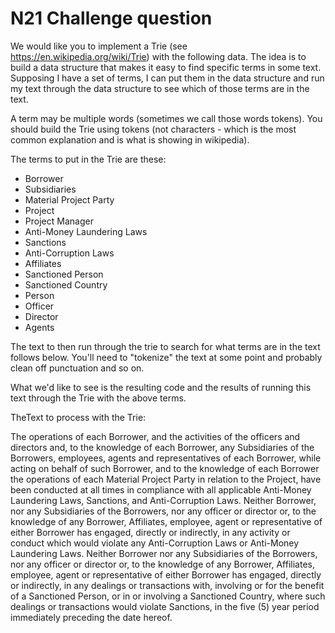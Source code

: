 # N21 Challenge question

We would like you to implement a Trie (see https://en.wikipedia.org/wiki/Trie) with the following data.
The idea is to build a data structure that makes it easy to find specific terms in some text.
Supposing I have a set of terms, I can put them in the data structure and run my text through the data structure to see which of those terms are in the text.

A term may be multiple words (sometimes we call those words tokens).  You should build the Trie using tokens (not characters - which is the most common explanation and is what is showing in wikipedia).

The terms to put in the Trie are these:

* Borrower
* Subsidiaries
* Material Project Party
* Project
* Project Manager
* Anti-Money Laundering Laws
* Sanctions
* Anti-Corruption Laws
* Affiliates
* Sanctioned Person
* Sanctioned Country
* Person
* Officer
* Director
* Agents


The text to then run through the trie to search for what terms are in the text follows below.
You'll need to "tokenize" the text at some point and probably clean off punctuation and so on.

What we'd like to see is the resulting code and the results of running this text through the Trie with the above terms.

TheText to process with the Trie:

The operations of each Borrower, and the activities of the officers and directors and, to the knowledge of each Borrower, 
any Subsidiaries of the Borrowers, employees, agents and representatives of each Borrower, while acting on behalf of such 
Borrower, and to the knowledge of each Borrower the operations of each Material Project Party in relation to the Project, 
have been conducted at all times in compliance with all applicable Anti-Money Laundering Laws, Sanctions, and Anti-Corruption 
Laws. Neither Borrower, nor any Subsidiaries of the Borrowers, nor any officer or director or, to the knowledge of any Borrower, 
Affiliates, employee, agent or representative of either Borrower has engaged, directly or indirectly, in any activity or conduct 
which would violate any Anti-Corruption Laws or Anti-Money Laundering Laws. Neither Borrower nor any Subsidiaries of the Borrowers, 
nor any officer or director or, to the knowledge of any Borrower, Affiliates, employee, agent or representative of either Borrower 
has engaged, directly or indirectly, in any dealings or transactions with, involving or for the benefit of a Sanctioned Person,
or in or involving a Sanctioned Country, where such dealings or transactions would violate Sanctions, in the five (5) year period
immediately preceding the date hereof.
